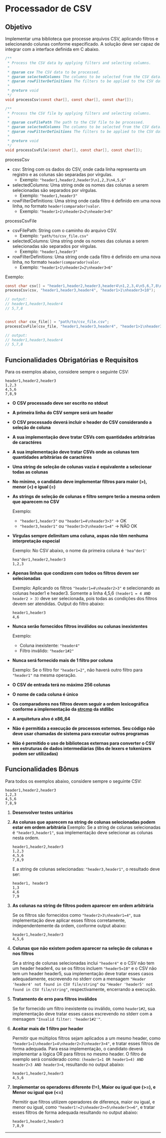# Processador de CSV

## Objetivo

Implementar uma biblioteca que processe arquivos CSV, aplicando filtros e selecionando colunas conforme especificado. A solução deve ser capaz de integrar com a interface definida em C abaixo.

```c
/**
 * Process the CSV data by applying filters and selecting columns.
 *
 * @param csv The CSV data to be processed.
 * @param selectedColumns The columns to be selected from the CSV data.
 * @param rowFilterDefinitions The filters to be applied to the CSV data.
 *
 * @return void
 */
void processCsv(const char[], const char[], const char[]);

/**
 * Process the CSV file by applying filters and selecting columns.
 *
 * @param csvFilePath The path to the CSV file to be processed.
 * @param selectedColumns The columns to be selected from the CSV data.
 * @param rowFilterDefinitions The filters to be applied to the CSV data.
 *
 * @return void
 */
void processCsvFile(const char[], const char[], const char[]);
```

processCsv

- csv: String com os dados do CSV, onde cada linha representa um registro e as colunas são separadas por vírgulas.
  - Exemplo: `"header1,header2,header3\n1,2,3\n4,5,6"`
- selectedColumns: Uma string onde os nomes das colunas a serem selecionadas são separados por vírgulas.
  - Exemplo: `"header1,header3"`
- rowFilterDefinitions: Uma string onde cada filtro é definido em uma nova linha, no formato `header(comparador)valor`.
  - Exemplo: `"header1>1\nheader2=2\nheader3<6"`

processCsvFile

- csvFilePath: String com o caminho do arquivo CSV.
  - Exemplo: `"path/to/csv_file.csv"`
- selectedColumns: Uma string onde os nomes das colunas a serem selecionadas são separados por vírgulas.
  - Exemplo: `"header1,header3"`
- rowFilterDefinitions: Uma string onde cada filtro é definido em uma nova linha, no formato `header(comparador)valor`.
  - Exemplo: `"header1>1\nheader2=2\nheader3<6"`

Exemplo:

```c
const char csv[] = "header1,header2,header3,header4\n1,2,3,4\n5,6,7,8\n9,10,11,12";
processCsv(csv, "header1,header3,header4", "header1>1\nheader3<10");

// output:
// header1,header3,header4
// 5,7,8


const char csv_file[] = "path/to/csv_file.csv";
processCsvFile(csv_file, "header1,header3,header4", "header1>1\nheader3<10");

// output:
// header1,header3,header4
// 5,7,8
```

## Funcionalidades Obrigatórias e Requisitos

Para os exemplos abaixo, considere sempre o seguinte CSV:

```csv
header1,header2,header3
1,2,3
4,5,6
7,8,9
```

- **O CSV processado deve ser escrito no stdout**

- **A primeira linha do CSV sempre será um header**

- **O CSV processado deverá incluir o header do CSV considerando a seleção de coluna**

- **A sua implementação deve tratar CSVs com quantidades arbitrárias de caractéres**

- **A sua implementação deve tratar CSVs onde as colunas tem quantidades arbitrárias de caractéres**

- **Uma string de seleção de colunas vazia é equivalente a selecionar todas as colunas**

- **No mínimo, o candidato deve implementar filtros para maior (>), menor (<) e igual (=)**

- **As strings de seleção de colunas e filtro sempre terão a mesma ordem que aparecem no CSV**

  Exemplo:

  - `"header1,header3"` ou `"header1=4\nheader3>3"` &rarr; OK
  - `"header3,header1"` ou `"header3>3\nheader1=4"` &rarr; NÃO OK

- **Vírgulas sempre delimitam uma coluna, aspas não têm nenhuma interpretação especial**

  Exemplo: No CSV abaixo, o nome da primeira coluna é `'hea"der1'`

  ```csv
  hea"der1,header2,header3
  1,2,3
  ```

- **Apenas linhas que condizem com todos os filtros devem ser selecionadas**

  Exemplo: Aplicando os filtros `"header1=4\nheader2>3"` e selecionando as colunas header1 e header3. Somente a linha 4,5,6 `(header1 = 4 AND header2 > 3)` deve ser selecionada, pois todas as condições dos filtros devem ser atendidas. Output do filtro abaixo:

  ```csv
  header1,header3
  4,6
  ```

- **Nunca serão fornecidos filtros inválidos ou colunas inexistentes**

  Exemplo:

  - Coluna inexistente: `"header4"`
  - Filtro inválido: `"header1#2"`

- **Nunca será fornecido mais de 1 filtro por coluna**

  Exemplo: Se o filtro for `"header1=2"`, não haverá outro filtro para `"header1"` na mesma operação.

- **O CSV de entrada terá no máximo 256 colunas**

- **O nome de cada coluna é único**

- **Os comparadores nos filtros devem seguir a ordem lexicográfica conforme a implementação da [strcmp](https://www.man7.org/linux/man-pages/man3/strcmp.3.html) da stdlibc**

- **A arquitetura alvo é x86_64**

- **Não é permitida a execução de processos externos. Seu código não deve usar chamadas de sistema para executar outros programas**

- **Não é permitido o uso de bibliotecas externas para converter o CSV em estruturas de dados intermediárias (libs de lexers e tokenizers podem ser utilizadas)**

## Funcionalidades Bônus

Para todos os exemplos abaixo, considere sempre o seguinte CSV:

```csv
header1,header2,header3
1,2,3
4,5,6
7,8,9
```

1. **Desenvolver testes unitários**
2. **As colunas que aparecem na string de colunas selecionadas podem estar em ordem arbitrária**
   Exemplo: Se a string de colunas selecionadas é `"header3,header1"`, sua implementação deve selecionar as colunas nesta ordem.

   ```csv
   header1,header2,header3
   1,2,3
   4,5,6
   7,8,9
   ```

   E a string de colunas selecionadas: `"header3,header1"`, o resultado deve ser:

   ```csv
   header1, header3
   1,3
   4,6
   7,9
   ```

3. **As colunas na string de filtros podem aparecer em ordem arbitrária**

   Se os filtros são fornecidos como `"header2>3\nheader1=4"`, sua implementação deve aplicar esses filtros corretamente, independentemente da ordem, conforme output abaixo:

   ```csv
   header1,header2,header3
   4,5,6
   ```

4. **Colunas que não existem podem aparecer na seleção de colunas e nos filtros**

   Se a string de colunas selecionadas inclui `"header4"` e o CSV não tem um header header4, ou se os filtros incluem `"header5=10"` e o CSV não tem um header header5, sua implementação deve tratar esses casos adequadamente, escrevendo no stderr com a mensagem `"Header 'header4' not found in CSV file/string"` ou `"Header 'header5' not found in CSV file/string"`, respectivamente, encerrando a execução.

5. **Tratamento de erro para filtros inválidos**

   Se for fornecido um filtro inexistente ou inválido, como `header1#2`, sua implementação deve tratar esses casos escrevendo no stderr com a mensagem `"Invalid filter: 'header1#2'"`.

6. **Aceitar mais de 1 filtro por header**

   Permitir que múltiplos filtros sejam aplicados a um mesmo header, como `"header1=1\nheader1=4\nheader2>3\nheader3>4"`, e tratar esses filtros de forma adequada. Para essa implementação, o candidato deverá implementar a lógica OR para filtros no mesmo header.
   O filtro de exemplo será considerado como: `(header1=1 OR header1=4) AND header2>3 AND header3>4`, resultando no output abaixo:

   ```csv
   header1,header2,header3
   4,5,6
   ```

7. **Implementar os operadores diferente (!=), Maior ou igual que (>=), e Menor ou igual que (<=)**

   Permitir que filtros utilizem operadores de diferença, maior ou igual, e menor ou igual, como `"header1!=2\nheader2>=5\nheader3<=6"`, e tratar esses filtros de forma adequada resultando no output abaixo:

   ```csv
   header1,header2,header3
   7,8,9
   ```

---
